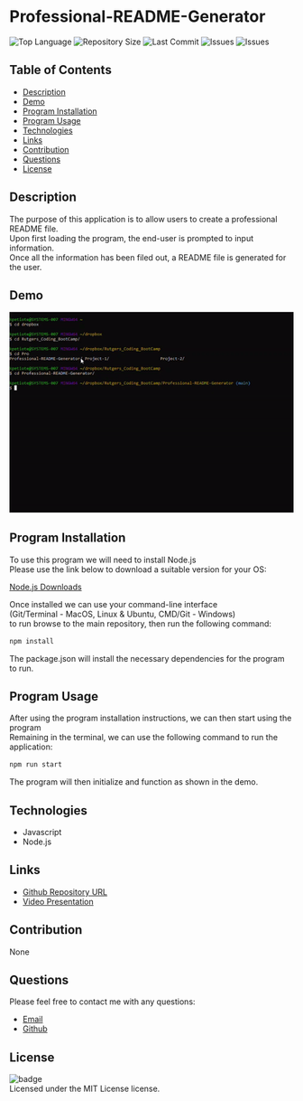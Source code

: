 # Professional-README-Generator

![Top Language](https://img.shields.io/github/languages/top/Kpetiote/Professional-README-Generator)
![Repository Size](https://img.shields.io/github/repo-size/Kpetiote/Professional-README-Generator)
![Last Commit](https://img.shields.io/github/last-commit/Kpetiote/Professional-README-Generator)
![Issues](https://img.shields.io/github/issues/Kpetiote/Professional-README-Generator)
![Issues](https://img.shields.io/github/issues/Kpetiote/Professional-README-Generator)

## Table of Contents
* [Description](#description)
* [Demo](#demo)
* [Program Installation](#program-installation)
* [Program Usage](#program-usage)
* [Technologies](#technologies)
* [Links](#links)
* [Contribution](#contribution)
* [Questions](#questions)
* [License](#license)

## Description
The purpose of this application is to allow users to create a professional README file.\
Upon first loading the program, the end-user is prompted to input information.\
Once all the information has been filed out, a README file is generated for the user.

## Demo
![Alt text](./assets/images/Professional-README-Generator.gif "Professional-README-Generator")

## Program Installation
To use this program we will need to install Node.js\
Please use the link below to download a suitable version for your OS:

[Node.js Downloads](https://nodejs.org/en/download/)

Once installed we can use your command-line interface\
(Git/Terminal - MacOS, Linux & Ubuntu, CMD/Git - Windows)\
to run browse to the main repository, then run the following command:

```bash
npm install
```

The package.json will install the necessary dependencies for the program to run.

## Program Usage
After using the program installation instructions, we can then start using the program\
Remaining in the terminal, we can use the following command to run the application:

```bash
npm run start
```

The program will then initialize and function as shown in the demo.

## Technologies
- Javascript
- Node.js

## Links
- [Github Repository URL](https://github.com/Kpetiote/Professional-README-Generator)
- [Video Presentation](https://drive.google.com/file/d/1q8bDL_TvSdVTwsiBqzrNNPXaANLVSjVW/view?usp=sharing)

## Contribution
None

## Questions
Please feel free to contact me with any questions:
- [Email](mailto:kenneth.petiote@gmail.com)
- [Github](https://github.com/Kpetiote)

## License
![badge](https://img.shields.io/badge/license-MIT-yellow)
<br />
Licensed under the MIT License license. 